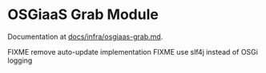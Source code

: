 # OSGiaaS Grab Module

Documentation at [docs/infra/osgiaas-grab.md](../../../docs/infra/osgiaas-grab.md).

FIXME remove auto-update implementation
FIXME use slf4j instead of OSGi logging
